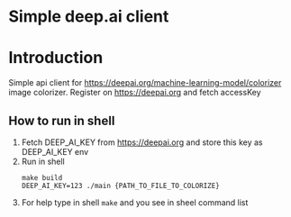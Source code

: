 # Simple deep.ai client

# Introduction

Simple api client for https://deepai.org/machine-learning-model/colorizer image colorizer.
Register on https://deepai.org and fetch accessKey

## How to run in shell
1. Fetch DEEP_AI_KEY from https://deepai.org and store this key as DEEP_AI_KEY env
2. Run in shell 
    ```shell
    make build
    DEEP_AI_KEY=123 ./main {PATH_TO_FILE_TO_COLORIZE}
    ```
3. For help type in shell ``` make ``` and you see in sheel command list

